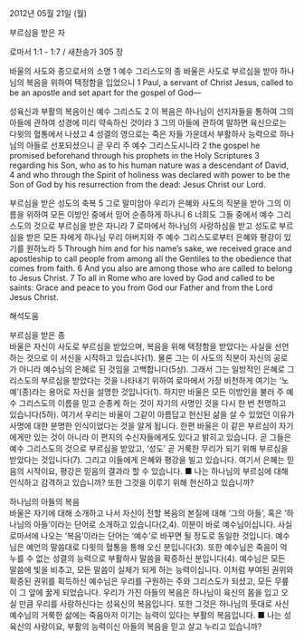 2012년 05월 21일 (월)

부르심을 받은 자



로마서 1:1 - 1:7 / 새찬송가 305 장


바울의 사도와 종으로서의 소명
1 예수 그리스도의 종 바울은 사도로 부르심을 받아 하나님의 복음을 위하여 택정함을 입었으니
1 Paul, a servant of Christ Jesus, called to be an apostle and set apart for the gospel of God―

성육신과 부활의 복음이신 예수 그리스도
2 이 복음은 하나님이 선지자들을 통하여 그의 아들에 관하여 성경에 미리 약속하신 것이라 3 그의 아들에 관하여 말하면 육신으로는 다윗의 혈통에서 나셨고 4 성결의 영으로는 죽은 자들 가운데서 부활하사 능력으로 하나님의 아들로 선포되셨으니 곧 우리 주 예수 그리스도시니라
2 the gospel he promised beforehand through his prophets in the Holy Scriptures 3 regarding his Son, who as to his human nature was a descendant of David, 4 and who through the Spirit of holiness was declared with power to be the Son of God by his resurrection from the dead: Jesus Christ our Lord.

부르심을 받은 성도의 축복
5 그로 말미암아 우리가 은혜와 사도의 직분을 받아 그의 이름을 위하여 모든 이방인 중에서 믿어 순종하게 하나니 6 너희도 그들 중에서 예수 그리스도의 것으로 부르심을 받은 자니라 7 로마에서 하나님의 사랑하심을 받고 성도로 부르심을 받은 모든 자에게 하나님 우리 아버지와 주 예수 그리스도로부터 은혜와 평강이 있기를 원하노라
5 Through him and for his name’s sake, we received grace and apostleship to call people from among all the Gentiles to the obedience that comes from faith. 6 And you also are among those who are called to belong to Jesus Christ. 7 To all in Rome who are loved by God and called to be saints: Grace and peace to you from God our Father and from the Lord Jesus Christ.

해석도움





부르심을 받은 종  
바울은 자신이 사도로 부르심을 받았으며, 복음을 위해 택정함을 받았다는 사실을 선언하는 것으로 이 서신을 시작하고 있습니다(1). 물론 그는 이 사도의 직분이 자신의 공로가 아니라 예수님의 은혜로 된 것임을 고백합니다(5상). 그래서 그는 일방적인 은혜로 그리스도의 부르심을 받았다는 것을 나타내기 위하여 로마에서 가장 비천하게 여기는 ‘노예’(종)라는 용어로 자신을 설명한 것입니다(1). 하지만 바울은 모든 이방인을 불러 주 예수 그리스도의 이름을 믿고 순종케 하는 것이 자기의 사명인 것을 다시 한 번 천명하고 있습니다(5하). 여기서 우리는 바울이 그같이 아름답고 헌신된 삶을 살 수 있었던 이유가 사명에 대한 분명한 인식이었다는 것을 알게 됩니다. 한편 바울은 이 같은 부르심이 자기에게만 있는 것이 아니라 이 편지의 수신자들에게도 있다고 밝히고 있습니다. 곧 그들은 예수 그리스도의 것으로 부르심을 받았고, ‘성도’ 곧 거룩한 무리가 되기 위해 부르심을 받았다는 것입니다(7). 그리고 이들에게 은혜와 평강을 빌고 있습니다. 여기서 은혜는 믿음의 시작이요, 평강은 믿음의 결과라 할 수 있습니다.
■ 나는 하나님의 부르심에 대해 인식하고 감격하고 있습니까? 또한 그것을 이루기 위해 헌신하고 있습니까?

하나님의 아들의 복음  
바울은 자기에 대해 소개하고 나서 자신이 전할 복음의 본질에 대해 ‘그의 아들’, 혹은 ‘하나님의 아들’이라는 단어로 소개하고 있습니다(2,4). 이분이 바로 예수님이십니다. 사실 로마서에 나오는 ‘복음’이라는 단어는 ‘예수’로 바꾸면 될 정도로 동일한 것입니다. 예수님은 예언의 말씀대로 다윗의 혈통을 통해 오신 분입니다(3). 또한 예수님은 죽음이 억누를 수 없는 성결의 능력으로 부활하사 말씀을 확증하신 분입니다(4). 예수님은 모든 말씀에 빛을 비추고, 모든 말씀이 실체가 되게 하는 능력이십니다. 이처럼 부여된 권위와 확증된 권위를 획득하신 예수님은 우리를 구원하는 주와 그리스도가 되셨고, 모든 무릎이 그 앞에 꿇게 되었습니다. 우리가 가진 아들의 복음은 하나님이 육신의 몸을 입고 오실 만큼 우리를 사랑하신다는 성육신의 복음입니다. 또한 그것은 하나님의 뜻대로 사신 예수님의 거룩한 삶에는 죽음마저 이기는 능력이 있다는 부활의 복음입니다.
■ 나는 성육신의 사랑이요, 부활의 능력이신 아들의 복음을 믿고 살고 누리고 있습니까?